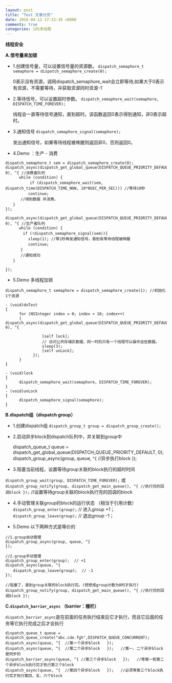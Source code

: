 ```yaml
---
layout: post
title: "Test 文章分页"
date: 2016-04-12 17:33:39 +0800
comments: true
categories: iOS多线程
---
```



**线程安全**

**A.信号量来加锁**


+ 1.创建信号量，可以设置信号量的资源数。
`dispatch_semaphore_t semaphore = dispatch_semaphore_create(0);` 
	
	0表示没有资源，调用dispatch_semaphore_wait会立即等待;如果大于0表示有资源，不需要等待，并获取资源同时资源-1`

+ 2.等待信号，可以设置超时参数。
`dispatch_semaphore_wait(semaphore, DISPATCH_TIME_FOREVER);`

	线程会一直等待信号通知，直到超时。该函数返回0表示得到通知，非0表示超时。

+ 3.通知信号
`dispatch_semaphore_signal(semaphore);`

	发出通知信号，如果等待线程被唤醒则返回非0，否则返回0。
	
<!--more-->
	
+ 4.Demo ：生产 - 消费

```
dispatch_semaphore_t sem = dispatch_semaphore_create(0);
dispatch_async(dispatch_get_global_queue(DISPATCH_QUEUE_PRIORITY_DEFAULT, 0), ^{ //消费者队列
      while (condition) {
　　　　	if (dispatch_semaphore_wait(sem, dispatch_time(DISPATCH_TIME_NOW, 10*NSEC_PER_SEC))) //等待10秒
　　　　　　continue;
　　　　//得到数据 并消费。
　　}
});

dispatch_async(dispatch_get_global_queue(DISPATCH_QUEUE_PRIORITY_DEFAULT, 0), ^{ //生产者队列
      while (condition) {
 　　　　if (!dispatch_semaphore_signal(sem)){
　　　　　　sleep(1); //等1秒再发通知信号，直到有等待线程被唤醒
　　　　　　continue;
　　　　}
　　　　//通知成功
　　}

});
```

+ 5.Demo 多线程加锁

```
dispatch_semaphore_t semaphore = dispatch_semaphore_create(1); //初始化1个资源

- (void)doTest
{
	  for (NSInteger index = 0; index < 10; index++)
	  {
dispatch_async(dispatch_get_global_queue(DISPATCH_QUEUE_PRIORITY_DEFAULT, 0), ^{ 

				[self lock];
				// 访问公共存储区数据、同一时刻只有一个线程可以操作这些数据。
				sleep(3);
				[self unLock];
			});
	  }
}

- (void)lock
{
	  dispatch_semaphore_wait(semaphore, DISPATCH_TIME_FOREVER);
}
- (void)unLock
{
	  dispatch_semaphore_signal(semaphore);
}

```

**B.dispatch组（dispatch group）**

+ 1.创建dispatch组
`dispatch_group_t group = dispatch_group_create();`

+ 2.启动异步block到dispatch队列中，并关联到group中
	
	dispatch_queue_t queue = dispatch_get_global_queue(DISPATCH_QUEUE_PRIORITY_DEFAULT, 0);
	dispatch_group_async(group, queue, ^{ //异步执行block });
	
+ 3.阻塞当前线程，设置等待group关联的block执行的超时时间

`dispatch_group_wait(group, DISPATCH_TIME_FOREVER);` 或 
`dispatch_group_notify(group, dispatch_get_main_queue(), ^{ //执行完的回调block });` //设置等待group关联的block执行完的回调的block

+ 4.手动管理关联group的block的运行状态 （相当于引用计数）
`dispatch_group_enter(group);`  // 进入group +1；
`dispatch_group_leave(group);`  // 退出group -1；

+ 5.Demo 以下两种方式是等价的

```
//1.group自动管理
dispatch_group_async(group, queue, ^{ 
}); 

//2.group手动管理
dispatch_group_enter(group);  // +1
dispatch_async(queue, ^{
　　dispatch_group_leave(group);  // -1
});

//阻塞了，直到group关联的block执行完。(想想成group计数为0时才执行)
dispatch_group_notify(group, dispatch_get_main_queue(), ^{ //执行完的回调block });
```

**C.`dispatch_barrier_async` （barrier：栅栏）**

`dispatch_barrier_async`是在前面的任务执行结束后它才执行，而且它后面的任务等它执行完成之后才会执行

```
dispatch_queue_t queue = dispatch_queue_create("abc.cde.fgh",DISPATCH_QUEUE_CONCURRENT); 
dispatch_async(queue, ^{  //第一个异步block   });  
dispatch_async(queue, ^{  //第二个异步block   });   //第一、二个异步block是同步的
dispatch_barrier_async(queue, ^{ //第三个异步block   });   //等第一和第二个异步block执行完才执行第三个block
dispatch_async(queue, ^{  //第四个异步block   });   //必须等第三个block执行完才执行第四、五、六个block
```


